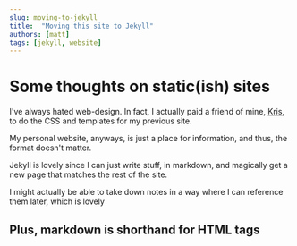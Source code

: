 ```yaml
---
slug: moving-to-jekyll
title:  "Moving this site to Jekyll"
authors: [matt]
tags: [jekyll, website]
---
```

# Some thoughts on static(ish) sites
I've always hated web-design. In fact, I actually paid a friend of mine, [Kris](https://github.com/kketg), to do the CSS and templates for my previous site.

My personal website, anyways, is just a place for information, and thus, the format doesn't matter.

Jekyll is lovely since I can just write stuff, in markdown, and magically get a new page that matches the rest of the site.

I might actually be able to take down notes in a way where I can reference them later, which is lovely

## Plus, markdown is shorthand for HTML tags